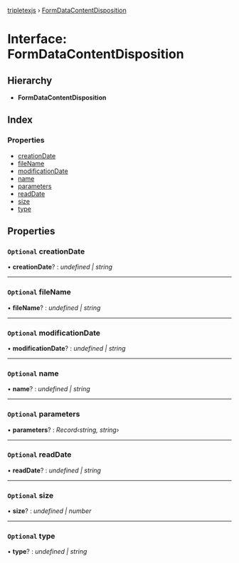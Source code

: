 [tripletexjs](../README.md) › [FormDataContentDisposition](formdatacontentdisposition.md)

# Interface: FormDataContentDisposition

## Hierarchy

* **FormDataContentDisposition**

## Index

### Properties

* [creationDate](formdatacontentdisposition.md#optional-creationdate)
* [fileName](formdatacontentdisposition.md#optional-filename)
* [modificationDate](formdatacontentdisposition.md#optional-modificationdate)
* [name](formdatacontentdisposition.md#optional-name)
* [parameters](formdatacontentdisposition.md#optional-parameters)
* [readDate](formdatacontentdisposition.md#optional-readdate)
* [size](formdatacontentdisposition.md#optional-size)
* [type](formdatacontentdisposition.md#optional-type)

## Properties

### `Optional` creationDate

• **creationDate**? : *undefined | string*

___

### `Optional` fileName

• **fileName**? : *undefined | string*

___

### `Optional` modificationDate

• **modificationDate**? : *undefined | string*

___

### `Optional` name

• **name**? : *undefined | string*

___

### `Optional` parameters

• **parameters**? : *Record‹string, string›*

___

### `Optional` readDate

• **readDate**? : *undefined | string*

___

### `Optional` size

• **size**? : *undefined | number*

___

### `Optional` type

• **type**? : *undefined | string*
